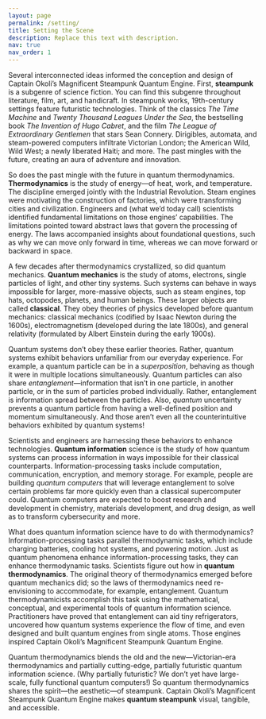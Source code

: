 ```yaml
---
layout: page
permalink: /setting/
title: Setting the Scene
description: Replace this text with description.
nav: true
nav_order: 1
---
```


Several interconnected ideas informed the conception and design of Captain Okoli’s Magnificent Steampunk Quantum Engine. First, __steampunk__ is a subgenre of science fiction. You can find this subgenre throughout literature, film, art, and handicraft. In steampunk works, 19th-century settings feature futuristic technologies. Think of the classics _The Time Machine_ and _Twenty Thousand Leagues Under the Sea_, the bestselling book _The Invention of Hugo Cabret_, and the film _The League of Extraordinary Gentlemen_ that stars Sean Connery. Dirigibles, automata, and steam-powered computers infiltrate Victorian London; the American Wild, Wild West; a newly liberated Haiti; and more. The past mingles with the future, creating an aura of adventure and innovation. 

So does the past mingle with the future in quantum thermodynamics. __Thermodynamics__ is the study of energy—of heat, work, and temperature. The discipline emerged jointly with the Industrial Revolution. Steam engines were motivating the construction of factories, which were transforming cities and civilization. Engineers and (what we’d today call) scientists identified fundamental limitations on those engines’ capabilities. The limitations pointed toward abstract laws that govern the processing of energy. The laws accompanied insights about foundational questions, such as why we can move only forward in time, whereas we can move forward or backward in space.

A few decades after thermodynamics crystallized, so did quantum mechanics. __Quantum mechanics__ is the study of atoms, electrons, single particles of light, and other tiny systems. Such systems can behave in ways impossible for larger, more-massive objects, such as steam engines, top hats, octopodes, planets, and human beings. These larger objects are called __classical__. They obey theories of physics developed before quantum mechanics: classical mechanics (codified by Isaac Newton during the 1600s), electromagnetism (developed during the late 1800s), and general relativity (formulated by Albert Einstein during the early 1900s). 

Quantum systems don’t obey these earlier theories. Rather, quantum systems exhibit behaviors unfamiliar from our everyday experience. For example, a quantum particle can be in a _superposition_, behaving as though it were in multiple locations simultaneously. Quantum particles can also share _entanglement_—information that isn’t in one particle, in another particle, or in the sum of particles probed individually. Rather, entanglement is information spread between the particles. Also, _quantum_ uncertainty prevents a quantum particle from having a well-defined position and momentum simultaneously. And those aren’t even all the counterintuitive behaviors exhibited by quantum systems!

Scientists and engineers are harnessing these behaviors to enhance technologies. __Quantum information__ science is the study of how quantum systems can process information in ways impossible for their classical counterparts. Information-processing tasks include computation, communication, encryption, and memory storage. For example, people are building _quantum computers_ that will leverage entanglement to solve certain problems far more quickly even than a classical supercomputer could. Quantum computers are expected to boost research and development in chemistry, materials development, and drug design, as well as to transform cybersecurity and more. 

What does quantum information science have to do with thermodynamics? Information-processing tasks parallel thermodynamic tasks, which include charging batteries, cooling hot systems, and powering motion. Just as quantum phenomena enhance information-processing tasks, they can enhance thermodynamic tasks. Scientists figure out how in __quantum thermodynamics__. The original theory of thermodynamics emerged before quantum mechanics did; so the laws of thermodynamics need re-envisioning to accommodate, for example, entanglement. Quantum thermodynamicists accomplish this task using the mathematical, conceptual, and experimental tools of quantum information science. Practitioners have proved that entanglement can aid tiny refrigerators, uncovered how quantum systems experience the flow of time, and even designed and built quantum engines from single atoms. Those engines inspired Captain Okoli’s Magnificent Steampunk Quantum Engine.

Quantum thermodynamics blends the old and the new—Victorian-era thermodynamics and partially cutting-edge, partially futuristic quantum information science. (Why partially futuristic? We don’t yet have large-scale, fully functional quantum computers!) So quantum thermodynamics shares the spirit—the aesthetic—of steampunk. Captain Okoli’s Magnificent Steampunk Quantum Engine makes __quantum steampunk__ visual, tangible, and accessible.

